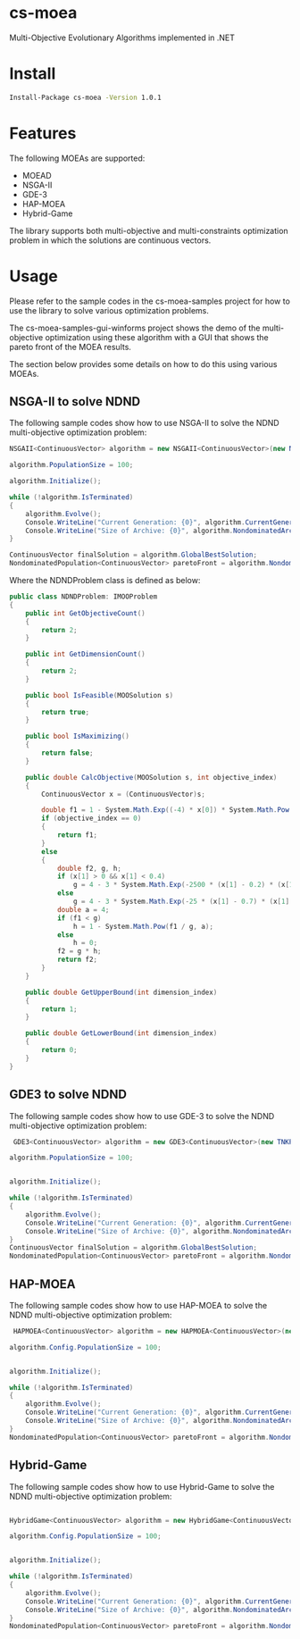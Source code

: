 # cs-moea

Multi-Objective Evolutionary Algorithms implemented in .NET

# Install

```bash
Install-Package cs-moea -Version 1.0.1
```

# Features

The following MOEAs are supported:

* MOEAD
* NSGA-II
* GDE-3
* HAP-MOEA
* Hybrid-Game

The library supports both multi-objective and multi-constraints optimization problem in which the solutions are continuous vectors.

# Usage

Please refer to the sample codes in the cs-moea-samples project for how to use the library to solve various optimization problems. 

The cs-moea-samples-gui-winforms project shows the demo of the multi-objective optimization using these algorithm with a GUI that shows the pareto front of the MOEA results.

The section below provides some details on how to do this using various MOEAs.

## NSGA-II to solve NDND 

The following sample codes show how to use NSGA-II to solve the NDND multi-objective optimization problem:

```cs 
NSGAII<ContinuousVector> algorithm = new NSGAII<ContinuousVector>(new NDNDProblem());

algorithm.PopulationSize = 100;

algorithm.Initialize();

while (!algorithm.IsTerminated)
{
	algorithm.Evolve();
	Console.WriteLine("Current Generation: {0}", algorithm.CurrentGeneration);
	Console.WriteLine("Size of Archive: {0}", algorithm.NondominatedArchiveSize);
}

ContinuousVector finalSolution = algorithm.GlobalBestSolution;
NondominatedPopulation<ContinuousVector> paretoFront = algorithm.NondominatedArchive;
```

Where the NDNDProblem class is defined as below:

```cs 
public class NDNDProblem: IMOOProblem
{
	public int GetObjectiveCount()
	{
		return 2;
	}

	public int GetDimensionCount()
	{
		return 2;
	}

	public bool IsFeasible(MOOSolution s)
	{
		return true;
	}

	public bool IsMaximizing()
	{
		return false;
	}

	public double CalcObjective(MOOSolution s, int objective_index)
	{
		ContinuousVector x = (ContinuousVector)s;

		double f1 = 1 - System.Math.Exp((-4) * x[0]) * System.Math.Pow(System.Math.Sin(5 * System.Math.PI * x[0]), 4);
		if (objective_index == 0)
		{
			return f1;
		}
		else
		{
			double f2, g, h;
			if (x[1] > 0 && x[1] < 0.4)
				g = 4 - 3 * System.Math.Exp(-2500 * (x[1] - 0.2) * (x[1] - 0.2));
			else
				g = 4 - 3 * System.Math.Exp(-25 * (x[1] - 0.7) * (x[1] - 0.7));
			double a = 4;
			if (f1 < g)
				h = 1 - System.Math.Pow(f1 / g, a);
			else
				h = 0;
			f2 = g * h;
			return f2;
		}
	}

	public double GetUpperBound(int dimension_index)
	{
		return 1;
	}

	public double GetLowerBound(int dimension_index)
	{
		return 0;
	}
}
```

## GDE3 to solve NDND

The following sample codes show how to use GDE-3 to solve the NDND multi-objective optimization problem:

```cs 
 GDE3<ContinuousVector> algorithm = new GDE3<ContinuousVector>(new TNKProblem());

algorithm.PopulationSize = 100;


algorithm.Initialize();

while (!algorithm.IsTerminated)
{
	algorithm.Evolve();
	Console.WriteLine("Current Generation: {0}", algorithm.CurrentGeneration);
	Console.WriteLine("Size of Archive: {0}", algorithm.NondominatedArchiveSize);
}
ContinuousVector finalSolution = algorithm.GlobalBestSolution;
NondominatedPopulation<ContinuousVector> paretoFront = algorithm.NondominatedArchive;
```

## HAP-MOEA 

The following sample codes show how to use HAP-MOEA to solve the NDND multi-objective optimization problem:

```cs 
 HAPMOEA<ContinuousVector> algorithm = new HAPMOEA<ContinuousVector>(new NDNDProblem());

algorithm.Config.PopulationSize = 100;


algorithm.Initialize();

while (!algorithm.IsTerminated)
{
	algorithm.Evolve();
	Console.WriteLine("Current Generation: {0}", algorithm.CurrentGeneration);
	Console.WriteLine("Size of Archive: {0}", algorithm.NondominatedArchiveSize);
}
NondominatedPopulation<ContinuousVector> paretoFront = algorithm.NondominatedArchive;
```

## Hybrid-Game

The following sample codes show how to use Hybrid-Game to solve the NDND multi-objective optimization problem:

```cs 

HybridGame<ContinuousVector> algorithm = new HybridGame<ContinuousVector>(new NDNDProblem());

algorithm.Config.PopulationSize = 100;


algorithm.Initialize();

while (!algorithm.IsTerminated)
{
	algorithm.Evolve();
	Console.WriteLine("Current Generation: {0}", algorithm.CurrentGeneration);
	Console.WriteLine("Size of Archive: {0}", algorithm.NondominatedArchiveSize);
}
NondominatedPopulation<ContinuousVector> paretoFront = algorithm.NondominatedArchive;
```